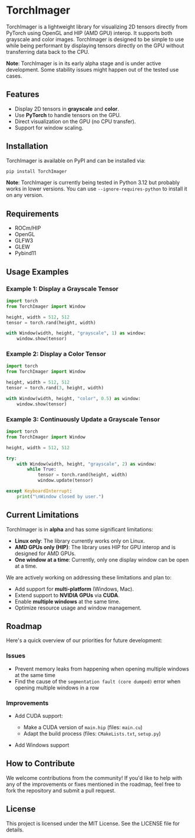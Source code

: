 # TorchImager

TorchImager is a lightweight library for visualizing 2D tensors directly from PyTorch using OpenGL and HIP (AMD GPU) interop. It supports both grayscale and color images. TorchImager is designed to be simple to use while being performant by displaying tensors directly on the GPU without transferring data back to the CPU.

**Note**: TorchImager is in its early alpha stage and is under active development. Some stability issues might happen out of the tested use cases.

## Features

- Display 2D tensors in **grayscale** and **color**.
- Use **PyTorch** to handle tensors on the GPU.
- Direct visualization on the GPU (no CPU transfer).
- Support for window scaling.

## Installation

TorchImager is available on PyPI and can be installed via:

```bash
pip install TorchImager
```

**Note**: TorchImager is currently being tested in Python 3.12 but probably works in lower versions. You can use `--ignore-requires-python` to install it on any version.

## Requirements

- ROCm/HIP
- OpenGL
- GLFW3
- GLEW
- Pybind11

## Usage Examples

### Example 1: Display a Grayscale Tensor

```python
import torch
from TorchImager import Window

height, width = 512, 512
tensor = torch.rand(height, width)

with Window(width, height, "grayscale", 1) as window:
    window.show(tensor)
```

### Example 2: Display a Color Tensor

```python
import torch
from TorchImager import Window

height, width = 512, 512
tensor = torch.rand(3, height, width)

with Window(width, height, "color", 0.5) as window:
    window.show(tensor)
```

### Example 3: Continuously Update a Grayscale Tensor

```python
import torch
from TorchImager import Window

height, width = 512, 512

try:
    with Window(width, height, "grayscale", 2) as window:
        while True:
            tensor = torch.rand(height, width)
            window.update(tensor)

except KeyboardInterrupt:
    print("\nWindow closed by user.")
```

## Current Limitations

TorchImager is in **alpha** and has some significant limitations:

- **Linux only**: The library currently works only on Linux.
- **AMD GPUs only (HIP)**: The library uses HIP for GPU interop and is designed for AMD GPUs.
- **One window at a time**: Currently, only one display window can be open at a time.

We are actively working on addressing these limitations and plan to:

- Add support for **multi-platform** (Windows, Mac).
- Extend support to **NVIDIA GPUs** via **CUDA**.
- Enable **multiple windows** at the same time.
- Optimize resource usage and window management.

## Roadmap

Here's a quick overview of our priorities for future development:

### Issues

- Prevent memory leaks from happening when opening multiple windows at the same time
- Find the cause of the `segmentation fault (core dumped)` error when opening multiple windows in a row

### Improvements

- Add CUDA support:
	- Make a CUDA version of `main.hip` (files: `main.cu`)
	- Adapt the build process (files: `CMakeLists.txt`, `setup.py`)

- Add Windows support

## How to Contribute

We welcome contributions from the community! If you'd like to help with any of the improvements or fixes mentioned in the roadmap, feel free to fork the repository and submit a pull request.

## License

This project is licensed under the MIT License. See the LICENSE file for details.